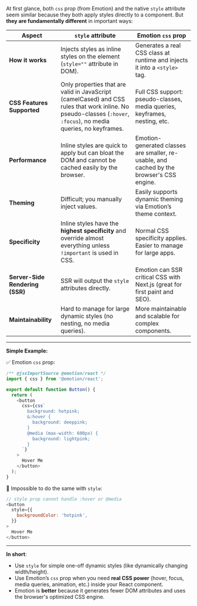 
At first glance, both `css` prop (from Emotion) and the native `style` attribute seem similar because they both apply styles directly to a component. But **they are fundamentally different** in important ways:


| Aspect                          | `style` attribute                                                                                                                                                 | Emotion `css` prop                                                                        |
| ------------------------------- | ----------------------------------------------------------------------------------------------------------------------------------------------------------------- | ----------------------------------------------------------------------------------------- |
| **How it works**                | Injects styles as inline styles on the element (`style=""` attribute in DOM).                                                                                     | Generates a real CSS class at runtime and injects it into a `<style>` tag.                |
| **CSS Features Supported**      | Only properties that are valid in JavaScript (camelCased) and CSS rules that work inline. No pseudo-classes (`:hover`, `:focus`), no media queries, no keyframes. | Full CSS support: pseudo-classes, media queries, keyframes, nesting, etc.                 |
| **Performance**                 | Inline styles are quick to apply but can bloat the DOM and cannot be cached easily by the browser.                                                                | Emotion-generated classes are smaller, re-usable, and cached by the browser's CSS engine. |
| **Theming**                     | Difficult; you manually inject values.                                                                                                                            | Easily supports dynamic theming via Emotion’s theme context.                              |
| **Specificity**                 | Inline styles have the **highest specificity** and override almost everything unless `!important` is used in CSS.                                                 | Normal CSS specificity applies. Easier to manage for large apps.                          |
| **Server-Side Rendering (SSR)** | SSR will output the `style` attributes directly.                                                                                                                  | Emotion can SSR critical CSS with Next.js (great for first paint and SEO).                |
| **Maintainability**             | Hard to manage for large dynamic styles (no nesting, no media queries).                                                                                           | More maintainable and scalable for complex components.                                    |


---


**Simple Example:**


✅ Emotion `css` prop:


```javascript
/** @jsxImportSource @emotion/react */
import { css } from '@emotion/react';

export default function Button() {
  return (
    <button
      css={css`
        background: hotpink;
        &:hover {
          background: deeppink;
        }
        @media (max-width: 600px) {
          background: lightpink;
        }
      `}
    >
      Hover Me
    </button>
  );
}
```


🚫 Impossible to do the same with `style`:


```javascript
// style prop cannot handle :hover or @media
<button
  style={{
    backgroundColor: 'hotpink',
  }}
>
  Hover Me
</button>
```


---


**In short**:

- Use `style` for simple one-off dynamic styles (like dynamically changing width/height).
- Use Emotion’s `css` prop when you need **real CSS power** (hover, focus, media queries, animation, etc.) inside your React component.
- Emotion is **better** because it generates fewer DOM attributes and uses the browser's optimized CSS engine.
